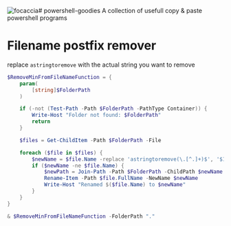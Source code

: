 ![focaccia](https://github.com/brokeboiflex/powershell-goodies/assets/50945071/14d01aa3-7c0f-42af-9f9f-f1dd1fad1fad)# powershell-goodies
A collection of usefull copy &amp; paste powershell programs


# Filename postfix remover

replace `astringtoremove` with the actual string you want to remove

```powershell
$RemoveMinFromFileNameFunction = {
    param(
        [string]$FolderPath
    )

    if (-not (Test-Path -Path $FolderPath -PathType Container)) {
        Write-Host "Folder not found: $FolderPath"
        return
    }

    $files = Get-ChildItem -Path $FolderPath -File

    foreach ($file in $files) {
        $newName = $file.Name -replace 'astringtoremove(\.[^.]+)$', '$1'
        if ($newName -ne $file.Name) {
            $newPath = Join-Path -Path $FolderPath -ChildPath $newName
            Rename-Item -Path $file.FullName -NewName $newName
            Write-Host "Renamed $($file.Name) to $newName"
        }
    }
}

& $RemoveMinFromFileNameFunction -FolderPath "."


```
